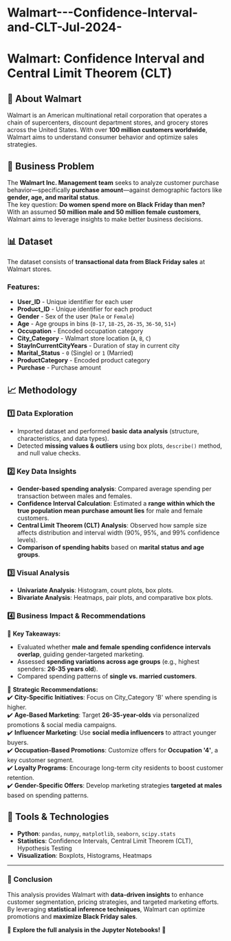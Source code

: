 # Walmart---Confidence-Interval-and-CLT-Jul-2024-

# Walmart: Confidence Interval and Central Limit Theorem (CLT)

## 🏪 About Walmart  
Walmart is an American multinational retail corporation that operates a chain of supercenters, discount department stores, and grocery stores across the United States. With over **100 million customers worldwide**, Walmart aims to understand consumer behavior and optimize sales strategies.

## 📌 Business Problem  
The **Walmart Inc. Management team** seeks to analyze customer purchase behavior—specifically **purchase amount**—against demographic factors like **gender, age, and marital status**.  
The key question: **Do women spend more on Black Friday than men?**  
With an assumed **50 million male and 50 million female customers**, Walmart aims to leverage insights to make better business decisions.

## 📊 Dataset  
The dataset consists of **transactional data from Black Friday sales** at Walmart stores.  

### Features:  
- **User_ID** - Unique identifier for each user  
- **Product_ID** - Unique identifier for each product  
- **Gender** - Sex of the user (`Male` or `Female`)  
- **Age** - Age groups in bins (`0-17`, `18-25`, `26-35`, `36-50`, `51+`)  
- **Occupation** - Encoded occupation category  
- **City_Category** - Walmart store location (`A`, `B`, `C`)  
- **StayInCurrentCityYears** - Duration of stay in current city  
- **Marital_Status** - `0` (Single) or `1` (Married)  
- **ProductCategory** - Encoded product category  
- **Purchase** - Purchase amount  

## 📈 Methodology  

### 1️⃣ Data Exploration  
- Imported dataset and performed **basic data analysis** (structure, characteristics, and data types).  
- Detected **missing values & outliers** using box plots, `describe()` method, and null value checks.  

### 2️⃣ Key Data Insights  
- **Gender-based spending analysis**: Compared average spending per transaction between males and females.  
- **Confidence Interval Calculation**: Estimated a **range within which the true population mean purchase amount lies** for male and female customers.  
- **Central Limit Theorem (CLT) Analysis**: Observed how sample size affects distribution and interval width (90%, 95%, and 99% confidence levels).  
- **Comparison of spending habits** based on **marital status and age groups**.  

### 3️⃣ Visual Analysis  
- **Univariate Analysis**: Histogram, count plots, box plots.  
- **Bivariate Analysis**: Heatmaps, pair plots, and comparative box plots.  

### 4️⃣ Business Impact & Recommendations  
📌 **Key Takeaways:**  
- Evaluated whether **male and female spending confidence intervals overlap**, guiding gender-targeted marketing.  
- Assessed **spending variations across age groups** (e.g., highest spenders: **26-35 years old**).  
- Compared spending patterns of **single vs. married customers**.  

📢 **Strategic Recommendations:**  
✔️ **City-Specific Initiatives**: Focus on City_Category 'B' where spending is higher.  
✔️ **Age-Based Marketing**: Target **26-35-year-olds** via personalized promotions & social media campaigns.  
✔️ **Influencer Marketing**: Use **social media influencers** to attract younger buyers.  
✔️ **Occupation-Based Promotions**: Customize offers for **Occupation '4'**, a key customer segment.  
✔️ **Loyalty Programs**: Encourage long-term city residents to boost customer retention.  
✔️ **Gender-Specific Offers**: Develop marketing strategies **targeted at males** based on spending patterns.  


## 🚀 Tools & Technologies  
- **Python**: `pandas`, `numpy`, `matplotlib`, `seaborn`, `scipy.stats`  
- **Statistics**: Confidence Intervals, Central Limit Theorem (CLT), Hypothesis Testing  
- **Visualization**: Boxplots, Histograms, Heatmaps  

---

### 🎯 Conclusion  
This analysis provides Walmart with **data-driven insights** to enhance customer segmentation, pricing strategies, and targeted marketing efforts. By leveraging **statistical inference techniques**, Walmart can optimize promotions and **maximize Black Friday sales**.  

🔗 **Explore the full analysis in the Jupyter Notebooks!** 🚀
